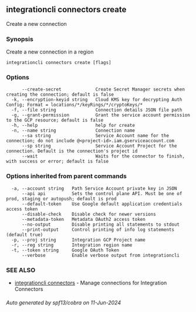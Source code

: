 ## integrationcli connectors create

Create a new connection

### Synopsis

Create a new connection in a region

```
integrationcli connectors create [flags]
```

### Options

```
      --create-secret             Create Secret Manager secrets when creating the connection; default is false
  -k, --encryption-keyid string   Cloud KMS key for decrypting Auth Config; Format = locations/*/keyRings/*/cryptoKeys/*
  -f, --file string               Connection details JSON file path
  -g, --grant-permission          Grant the service account permission to the GCP resource; default is false
  -h, --help                      help for create
  -n, --name string               Connection name
      --sa string                 Service Account name for the connection; do not include @<project-id>.iam.gserviceaccount.com
      --sp string                 Service Account Project for the connection. Default is the connection's project id
      --wait                      Waits for the connector to finish, with success or error; default is false
```

### Options inherited from parent commands

```
  -a, --account string   Path Service Account private key in JSON
      --api api          Sets the control plane API. Must be one of prod, staging or autopush; default is prod
      --default-token    Use Google default application credentials access token
      --disable-check    Disable check for newer versions
      --metadata-token   Metadata OAuth2 access token
      --no-output        Disable printing all statements to stdout
      --print-output     Control printing of info log statements (default true)
  -p, --proj string      Integration GCP Project name
  -r, --reg string       Integration region name
  -t, --token string     Google OAuth Token
      --verbose          Enable verbose output from integrationcli
```

### SEE ALSO

* [integrationcli connectors](integrationcli_connectors.md)	 - Manage connections for Integration Connectors

###### Auto generated by spf13/cobra on 11-Jun-2024
